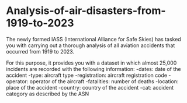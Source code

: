 # Analysis-of-air-disasters-from-1919-to-2023

The newly formed IASS (International Alliance for Safe Skies) has tasked you with carrying out a thorough analysis of all aviation accidents that occurred from 1919 to 2023.

For this purpose, it provides you with a dataset in which almost 25,000 incidents are recorded with the following information:
-dates: date of the accident
-type: aircraft type
-registration: aircraft registration code
-operator: operator of the aircraft
-fatalities: number of deaths
-location: place of the accident
-country: country of the accident
-cat: accident category as described by the ASN
